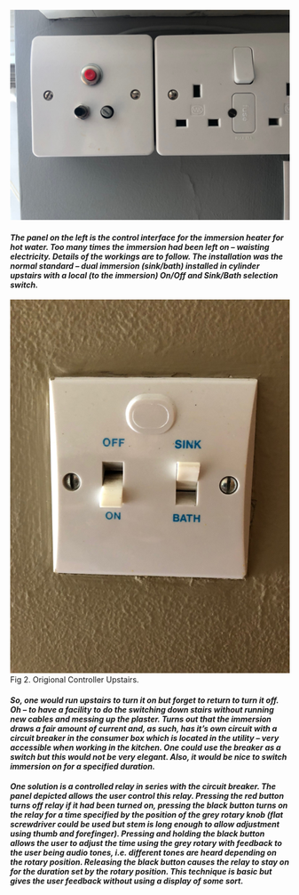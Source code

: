 
![NewControl](/images/NewCtrl.jpg)
#### *The panel on the left is the control interface for the immersion heater for hot water. Too many times the immersion had been left on – waisting electricity. Details of the workings are to follow. The installation was the normal standard – dual immersion (sink/bath) installed in cylinder upstairs with a local (to the immersion) On/Off and Sink/Bath selection switch.*
![Original](/images/OrigCtrlR.jpg)
Fig 2. Origional Controller Upstairs.
#### *So, one would run upstairs to turn it on but forget to return to turn it off. Oh – to have a facility to do the switching down stairs without running new cables and messing up the plaster. Turns out that the immersion draws a fair amount of current and, as such, has it’s own circuit with a circuit breaker in the consumer box which is located in the utility – very accessible when working in the kitchen. One could use the breaker as a switch but this would not be very elegant. Also, it would be nice to switch immersion on for a specified duration.* 

#### *One solution is a controlled relay in series with the circuit breaker. The panel depicted allows the user control this relay. Pressing the red button turns off relay if it had been turned on, pressing the black button turns on the relay for a time specified by the position of the grey rotary knob (flat screwdriver could be used but stem is long enough to allow adjustment using thumb and forefinger). Pressing and holding the black button allows the user to adjust the time using the grey rotary with feedback to the user being audio tones, i.e. different tones are heard depending on the rotary position. Releasing the black button causes the relay to stay on for the duration set by the rotary position. This technique is basic but gives the user feedback without using a display of some sort.*